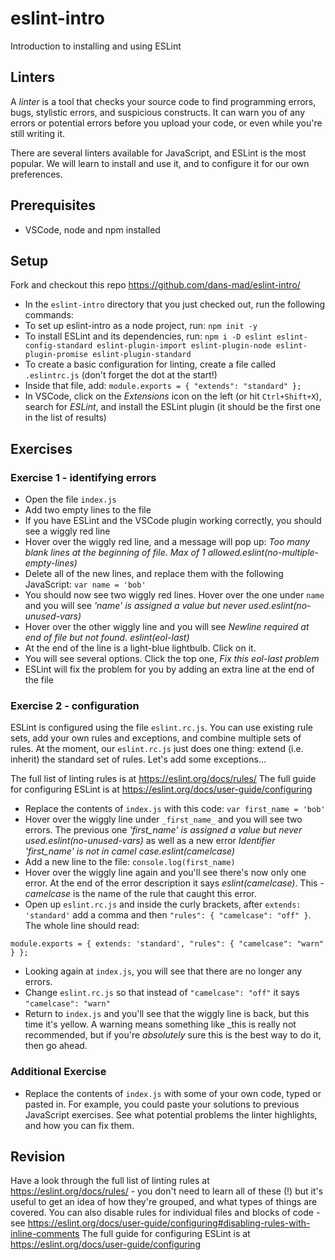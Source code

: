 # eslint-intro
Introduction to installing and using ESLint

## Linters
A _linter_ is a tool that checks your source code to find programming errors, bugs, stylistic errors, and suspicious constructs. It can warn you of any errors or potential errors before you upload your code, or even while you're still writing it.

There are several linters available for JavaScript, and ESLint is the most popular. We will learn to install and use it, and to configure it for our own preferences.

## Prerequisites
 * VSCode, node and npm installed

## Setup
 Fork and checkout this repo https://github.com/dans-mad/eslint-intro/
 * In the `eslint-intro` directory that you just checked out, run the following commands:
 * To set up eslint-intro as a node project, run: `npm init -y`
 * To install ESLint and its dependencies, run: `npm i -D eslint eslint-config-standard eslint-plugin-import eslint-plugin-node eslint-plugin-promise eslint-plugin-standard`
 * To create a basic configuration for linting, create a file called `.eslintrc.js` (don't forget the dot at the start!)
 * Inside that file, add: `module.exports = { "extends": "standard" };`
 * In VSCode, click on the _Extensions_ icon on the left (or hit `Ctrl+Shift+X`), search for _ESLint_, and install the ESLint plugin (it should be the first one in the list of results)

## Exercises
### Exercise 1 - identifying errors
 * Open the file `index.js`
 * Add two empty lines to the file
 * If you have ESLint and the VSCode plugin working correctly, you should see a wiggly red line
 * Hover over the wiggly red line, and a message will pop up: *Too many blank lines at the beginning of file. Max of 1 allowed.eslint(no-multiple-empty-lines)*
 * Delete all of the new lines, and replace them with the following JavaScript: `var name = 'bob'`
 * You should now see two wiggly red lines. Hover over the one under `name` and you will see _'name' is assigned a value but never used.eslint(no-unused-vars)_ 
 * Hover over the other wiggly line and you will see _Newline required at end of file but not found. eslint(eol-last)_
 * At the end of the line is a light-blue lightbulb. Click on it.
 * You will see several options. Click the top one, _Fix this eol-last problem_
 * ESLint will fix the problem for you by adding an extra line at the end of the file


### Exercise 2 - configuration
ESLint is configured using the file `eslint.rc.js`. You can use existing rule sets, add your own rules and exceptions, and combine multiple sets of rules. At the moment, our `eslint.rc.js` just does one thing: extend (i.e. inherit) the standard set of rules. Let's add some exceptions...

The full list of linting rules is at https://eslint.org/docs/rules/
The full guide for configuring ESLint is at https://eslint.org/docs/user-guide/configuring

* Replace the contents of `index.js` with this code: `var first_name = 'bob'`
* Hover over the wiggly line under `_first_name_` and you will see two errors. The previous one *'first_name' is assigned a value but never used.eslint(no-unused-vars)* as well as a new error *Identifier 'first_name' is not in camel case.eslint(camelcase)*
* Add a new line to the file: `console.log(first_name)`
* Hover over the wiggly line again and you'll see there's now only one error. At the end of the error description it says *eslint(camelcase)*. This - _camelcase_ is the name of the rule that caught this error.
* Open up `eslint.rc.js` and inside the curly brackets, after `extends: 'standard'` add a comma and then `"rules": { "camelcase": "off" }`. The whole line should read:
```
module.exports = { extends: 'standard', "rules": { "camelcase": "warn" } };
```
* Looking again at `index.js`, you will see that there are no longer any errors.
* Change `eslint.rc.js` so that instead of `"camelcase": "off"` it says `"camelcase": "warn"`
* Return to `index.js` and you'll see that the wiggly line is back, but this time it's yellow. A warning means something like _this is really not recommended, but if you're *absolutely* sure this is the best way to do it, then go ahead.

 ### Additional Exercise
  * Replace the contents of `index.js` with some of your own code, typed or pasted in. For example, you could paste your solutions to previous JavaScript exercises. See what potential problems the linter highlights, and how you can fix them.

## Revision
Have a look through the full list of linting rules at https://eslint.org/docs/rules/ - you don't need to learn all of these (!) but it's useful to get an idea of how they're grouped, and what types of things are covered.
You can also disable rules for individual files and blocks of code - see https://eslint.org/docs/user-guide/configuring#disabling-rules-with-inline-comments
The full guide for configuring ESLint is at https://eslint.org/docs/user-guide/configuring
